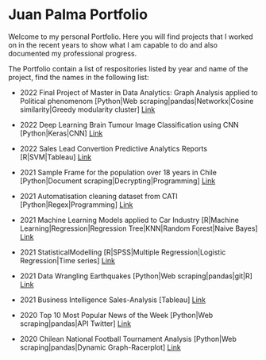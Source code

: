 # Juan Palma Portfolio

Welcome to my personal Portfolio. Here you will find projects that I worked on in the recent years to show what I am capable to do and also documented my professional progress.

The Portfolio contain a list of respositories listed by year and name of the project, find the names in the following list:

* 2022 Final Project of Master in Data Analytics: Graph Analysis applied to Political phenomenom [Python|Web scraping|pandas|Networkx|Cosine similarity|Greedy modularity cluster] [Link](https://github.com/jppalmab-Portfolio/2022z_Final-Project-MSc-in-Data-Analytics)

* 2022 Deep Learning Brain Tumour Image Classification using CNN [Python|Keras|CNN] [Link](https://github.com/jppalmab-Portfolio/2022_Deep-Learning-Brain-Tumour-Image-Classification-using-CNN)

* 2022 Sales Lead Convertion Predictive Analytics Reports [R|SVM|Tableau] [Link](https://github.com/jppalmab-Portfolio/2022_Sales-Lead-Convertion-Predictive-Analytics-Reports)

* 2021 Sample Frame for the population over 18 years in Chile [Python|Document scraping|Decrypting|Programming] [Link](https://github.com/jppalmab-Portfolio/2021_Sample-Frame-for-the-population-over-18-years-in-Chile)

* 2021 Automatisation cleaning dataset from CATI [Python|Regex|Programming] [Link](https://github.com/jppalmab-Portfolio/2021_Automatisation-cleaning-dataset-from-CATI-)

* 2021 Machine Learning Models applied to Car Industry [R|Machine Learning|Regression|Regression Tree|KNN|Random Forest|Naive Bayes] [Link](https://github.com/jppalmab-Portfolio/2021-Machine-Learning-Models-applied-to-Car-Industry)

* 2021 StatisticalModelling [R|SPSS|Multiple Regression|Logistic Regression|Time series] [Link](https://github.com/jppalmab-Portfolio/2021_Statistical-Modelling)

* 2021 Data Wrangling Earthquakes [Python|Web scraping|pandas|git|R] [Link](https://github.com/jppalmab-Portfolio/2021_Data-Wrangling-Earthquakes)

* 2021 Business Intelligence Sales-Analysis [Tableau] [Link](https://github.com/jppalmab-Portfolio/2021_Business-Intelligence---Sales-Analysis)

* 2020 Top 10 Most Popular News of the Week [Python|Web scraping|pandas|API Twitter] [Link](https://github.com/jppalmab-Portfolio/2020_Top-10-Most-Popular-News-of-the-Week-)

* 2020 Chilean National Football Tournament Analysis [Python|Web scraping|pandas|Dynamic Graph-Racerplot] [Link](https://github.com/jppalmab-Portfolio/2020_Chilean-National-Football-Tournament-Analysis)
